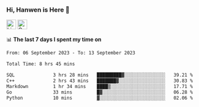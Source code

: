 ### Hi, Hanwen is Here 👋
<p>
	<a href="https://www.linkedin.com/in/liu-hanwen/"><img src="https://img.shields.io/badge/@hanwen-0A66C2?style=flat&logo=LinkedIn&logoColor=white" alt="Linkedin"  height="25px"/></a> 
	<a href="https://scholar.google.com/citations?user=HDF0su0AAAAJ"><img src="https://img.shields.io/badge/scholar-4385FE.svg?&style=plastic&logo=google-scholar&logoColor=white" alt="Google Scholar" height="25px"> </a>
</p>

📊 **The last 7 days I spent my time on** 
<!--START_SECTION:waka-->

```txt
From: 06 September 2023 - To: 13 September 2023

Total Time: 8 hrs 45 mins

SQL              3 hrs 28 mins   █████████▓░░░░░░░░░░░░░░░   39.21 %
C++              2 hrs 43 mins   ███████▓░░░░░░░░░░░░░░░░░   30.83 %
Markdown         1 hr 34 mins    ████▒░░░░░░░░░░░░░░░░░░░░   17.71 %
Go               33 mins         █▓░░░░░░░░░░░░░░░░░░░░░░░   06.28 %
Python           10 mins         ▓░░░░░░░░░░░░░░░░░░░░░░░░   02.06 %
```

<!--END_SECTION:waka-->


<!--
**david990917/david990917** is a ✨ _special_ ✨ repository because its `README.md` (this file) appears on your GitHub profile.

Here are some ideas to get you started:

- 🔭 I’m currently working on ...
- 🌱 I’m currently learning ...
- 👯 I’m looking to collaborate on ...
- 🤔 I’m looking for help with ...
- 💬 Ask me about ...
- 📫 How to reach me: ...
- 😄 Pronouns: ...
- ⚡ Fun fact: ...
-->
